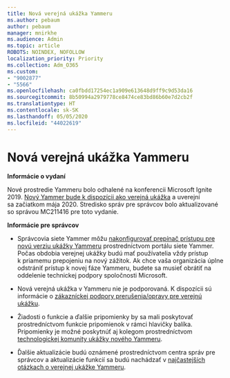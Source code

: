 ```yaml
---
title: Nová verejná ukážka Yammeru
ms.author: pebaum
author: pebaum
manager: mnirkhe
ms.audience: Admin
ms.topic: article
ROBOTS: NOINDEX, NOFOLLOW
localization_priority: Priority
ms.collection: Adm_O365
ms.custom:
- "9002877"
- "5566"
ms.openlocfilehash: ca0fbdd17254ec1a909e613648d9ff9c9d53da16
ms.sourcegitcommit: 8b50994a2979778ce8474ce83bd86b60e7d2cb2f
ms.translationtype: HT
ms.contentlocale: sk-SK
ms.lasthandoff: 05/05/2020
ms.locfileid: "44022619"
---
```

# <a name="new-yammer-public-preview"></a>Nová verejná ukážka Yammeru

**Informácie o vydaní**

Nové prostredie Yammeru bolo odhalené na konferencii Microsoft Ignite 2019. [Nový Yammer bude k dispozícii ako verejná ukážka](https://docs.microsoft.com/yammer/get-started-with-yammer/newyammer-faq) a uverejní sa začiatkom mája 2020. Stredisko správ pre správcov bolo aktualizované so správou MC211416 pre toto vydanie.

**Informácie pre správcov**

- Správcovia siete Yammer môžu [nakonfigurovať prepínač prístupu pre novú verziu ukážky Yammeru](https://docs.microsoft.com/yammer/get-started-with-yammer/administrative-settings-opt-in-newyammer) prostredníctvom portálu siete Yammer. Počas obdobia verejnej ukážky budú mať používatelia vždy prístup k priamemu prepojeniu na nový zážitok. Ak chce vaša organizácia úplne odstrániť prístup k novej fáze Yammeru, budete sa musieť obrátiť na oddelenie technickej podpory spoločnosti Microsoft.

- Nová verejná ukážka v Yammeru nie je podporovaná. K dispozícii sú informácie o [zákazníckej podpory prerušenia/opravy pre verejnú ukážku](https://docs.microsoft.com/yammer/get-started-with-yammer/newyammer-faq#yammer-preview-customer-support).

- Žiadosti o funkcie a ďalšie pripomienky by sa mali poskytovať prostredníctvom funkcie pripomienok v rámci hlavičky balíka. Pripomienky je možné poskytnúť aj kolegom prostredníctvom [technologickej komunity ukážky nového Yammeru](https://techcommunity.microsoft.com/t5/new-yammer-preview/bd-p/NewYammerPreview).

- Ďalšie aktualizácie budú oznámené prostredníctvom centra správ pre správcov a aktualizácie funkcií sa budú nachádzať v [najčastejších otázkach o verejnej ukážke Yammeru](https://docs.microsoft.com/yammer/get-started-with-yammer/newyammer-faq).
